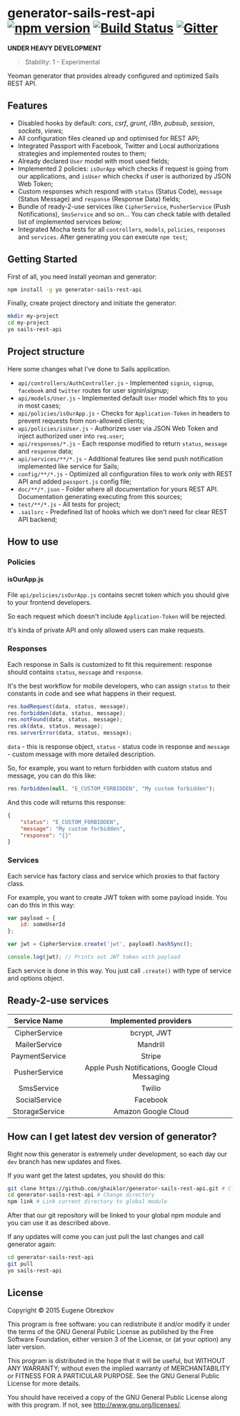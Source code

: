 # generator-sails-rest-api [![npm version](https://badge.fury.io/js/generator-sails-rest-api.svg)](http://badge.fury.io/js/generator-sails-rest-api) [![Build Status](https://secure.travis-ci.org/ghaiklor/generator-sails-rest-api.png?branch=master)](https://travis-ci.org/ghaiklor/generator-sails-rest-api) [![Gitter](https://badges.gitter.im/Join%20Chat.svg)](https://gitter.im/ghaiklor/generator-sails-rest-api?utm_source=badge&utm_medium=badge&utm_campaign=pr-badge&utm_content=badge)

**UNDER HEAVY DEVELOPMENT**

> Stability: 1 - Experimental

Yeoman generator that provides already configured and optimized Sails REST API.

## Features

- Disabled hooks by default: *cors*, *csrf*, *grunt*, *i18n*, *pubsub*, *session*, *sockets*, *views*;
- All configuration files cleaned up and optimised for REST API;
- Integrated Passport with Facebook, Twitter and Local authorizations strategies and implemented routes to them;
- Already declared `User` model with most used fields;
- Implemented 2 policies: `isOurApp` which checks if request is going from our applications, and `isUser` which checks if user is authorized by JSON Web Token;
- Custom responses which respond with `status` (Status Code), `message` (Status Message) and `response` (Response Data) fields;
- Bundle of ready-2-use services like `CipherService`, `PusherService` (Push Notifications), `SmsService` and so on... You can check table with detailed list of implemented services below;
- Integrated Mocha tests for all `controllers`, `models`, `policies`, `responses` and `services`. After generating you can execute `npm test`;

## Getting Started

First of all, you need install yeoman and generator:

```bash
npm install -g yo generator-sails-rest-api
```

Finally, create project directory and initiate the generator:

```bash
mkdir my-project
cd my-project
yo sails-rest-api
```

## Project structure

Here some changes what I've done to Sails application.

- `api/controllers/AuthController.js` - Implemented `signin`, `signup`, `facebook` and `twitter` routes for user signin\signup;
- `api/models/User.js` - Implemented default `User` model which fits to you in most cases;
- `api/policies/isOurApp.js` - Checks for `Application-Token` in headers to prevent requests from non-allowed clients;
- `api/policies/isUser.js` - Authorizes user via JSON Web Token and inject authorized user into `req.user`;
- `api/responses/*.js` - Each response modified to return `status`, `message` and `response` data;
- `api/services/**/*.js` - Additional features like send push notification implemented like service for Sails;
- `config/**/*.js` - Optimized all configuration files to work only with REST API and added `passport.js` config file;
- `doc/**/*.json` - Folder where all documentation for yours REST API. Documentation generating executing from this sources;
- `test/**/*.js` - All tests for project;
- `.sailsrc` - Predefined list of hooks which we don't need for clear REST API backend;

## How to use

### Policies

#### isOurApp.js

File `api/policies/isOurApp.js` contains secret token which you should give to your frontend developers.

So each request which doesn't include `Application-Token` will be rejected.

It's kinda of private API and only allowed users can make requests.

### Responses

Each response in Sails is customized to fit this requirement: response should contains `status`, `message` and `response`.

It's the best workflow for mobile developers, who can assign `status` to their constants in code and see what happens in their request.

```javascript
res.badRequest(data, status, message);
res.forbidden(data, status, message);
res.notFound(data, status, message);
res.ok(data, status, message);
res.serverError(data, status, message);
```

`data` - this is response object, `status` - status code in response and `message` - custom message with more detailed description.

So, for example, you want to return forbidden with custom status and message, you can do this like:

```javascript
res.forbidden(null, "E_CUSTOM_FORBIDDEN", "My custom forbidden");
```

And this code will returns this response:

```json
{
    "status": "E_CUSTOM_FORBIDDEN",
    "message": "My custom forbidden",
    "response": "{}"
}
```

### Services

Each service has factory class and service which proxies to that factory class.

For example, you want to create JWT token with some payload inside. You can do this in this way:

```javascript
var payload = {
    id: someUserId
};

var jwt = CipherService.create('jwt', payload).hashSync();

console.log(jwt); // Prints out JWT token with payload
```

Each service is done in this way. You just call `.create()` with type of service and options object.

## Ready-2-use services

|  Service Name  |               Implemented providers              |
|:--------------:|:------------------------------------------------:|
| CipherService  | bcrypt, JWT                                      |
| MailerService  | Mandrill                                         |
| PaymentService | Stripe                                           |
| PusherService  | Apple Push Notifications, Google Cloud Messaging |
| SmsService     | Twilio                                           |
| SocialService  | Facebook                                         |
| StorageService | Amazon Google Cloud                              |

## How can I get latest dev version of generator?

Right now this generator is extremely under development, so each day our `dev` branch has new updates and fixes.

If you want get the latest updates, you should do this:

```bash
git clone https://github.com/ghaiklor/generator-sails-rest-api.git # Clone the repository
cd generator-sails-rest-api # Change directory
npm link # Link current directory to global module
```

After that our git repository will be linked to your global npm module and you can use it as described above.

If any updates will come you can just pull the last changes and call generator again:

```bash
cd generator-sails-rest-api
git pull
yo sails-rest-api
```

## License

Copyright © 2015 Eugene Obrezkov

This program is free software: you can redistribute it and/or modify
it under the terms of the GNU General Public License as published by
the Free Software Foundation, either version 3 of the License, or
(at your option) any later version.

This program is distributed in the hope that it will be useful,
but WITHOUT ANY WARRANTY; without even the implied warranty of
MERCHANTABILITY or FITNESS FOR A PARTICULAR PURPOSE. See the
GNU General Public License for more details.

You should have received a copy of the GNU General Public License
along with this program. If not, see <http://www.gnu.org/licenses/>.
